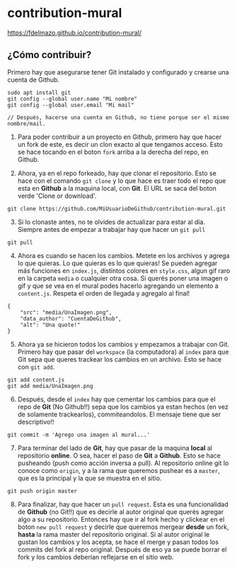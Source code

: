 # contribution-mural

https://fdelmazo.github.io/contribution-mural/

## ¿Cómo contribuir?

Primero hay que asegurarse tener Git instalado y configurado y crearse una cuenta de Github.

```
sudo apt install git
git config --global user.name "Mi nombre"
git config --global user.email "Mi mail"

// Después, hacerse una cuenta en Github, no tiene porque ser el mismo nombre/mail.
```

1. Para poder contribuir a un proyecto en Github, primero hay que hacer un fork de este, es decir un clon exacto al que tengamos acceso. Esto se hace tocando en el boton `fork` arriba a la derecha del repo, en Github.

2. Ahora, ya en el repo forkeado, hay que clonar el repositorio. Esto se hace con el comando `git clone` y lo que hace es traer todo el repo que esta en **Github** a la maquina local, con **Git**. El URL se saca del boton verde 'Clone or download'.

```
git clone https://github.com/MiUsuarioDeGithub/contribution-mural.git
```

3. Si lo clonaste antes, no te olvides de actualizar para estar al día. Siempre antes de empezar a trabajar hay que hacer un `git pull`

```
git pull
```

4.  Ahora es cuando se hacen los cambios. Metete en los archivos y agrega lo que quieras. Lo que quieras es lo que quieras! Se pueden agregar más funciones en `index.js`, distintos colores en `style.css`, algun gif raro en la carpeta `media` o cualquier otra cosa. Si querés poner una imagen o gif y que se vea en el mural podes hacerlo agregando un elemento a `content.js`. Respeta el orden de llegada y agregalo al final!

```
{
    "src": "media/UnaImagen.png",
    "data_author": "CuentaDeGithub",
    "alt": "Una quote!"
}
```

5. Ahora ya se hicieron todos los cambios y empezamos a trabajar con Git. Primero hay que pasar del `workspace` (la computadora) al `index` para que Git sepa que queres trackear los cambios en un archivo. Esto se hace con `git add`.

```
git add content.js
git add media/UnaImagen.png
```

6. Después, desde el `index` hay que cementar los cambios para que el repo de **Git** (No Github!!) sepa que los cambios ya estan hechos (en vez de solamente trackearlos), commiteandolos. El mensaje tiene que ser descriptivo!!

```
git commit -m 'Agrego una imagen al mural...'
```

7. Para terminar del lado de **Git**, hay que pasar de la maquina **local** al repositorio **online**. O sea, hacer el paso de **Git** a **Github**. Esto se hace pusheando (push como acción inversa a pull). Al repositorio online git lo conoce como `origin`, y a la rama que queremos pushear es a `master`, que es la principal y la que se muestra en el sitio.

```
git push origin master
```

8. Para finalizar, hay que hacer un `pull request`. Esta es una funcionalidad de **Github** (no Git!!) que es decirle al autor original que querés agregar algo a su repositorio. Entonces hay que ir al fork hecho y clickear en el boton `new pull request` y decirle que queremos mergear **desde** un fork, **hasta** la rama master del repositorio original. Si al autor original le gustan los cambios y los acepta, se hace el merge y pasan todos los commits del fork al repo original. Después de eso ya se puede borrar el fork y los cambios deberían reflejarse en el sitio web.
